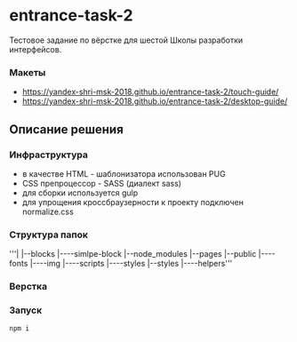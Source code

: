 # entrance-task-2
Тестовое задание по вёрстке для шестой Школы разработки интерфейсов.

### Макеты
* https://yandex-shri-msk-2018.github.io/entrance-task-2/touch-guide/
* https://yandex-shri-msk-2018.github.io/entrance-task-2/desktop-guide/



## Описание решения

### Инфраструктура
* в качестве HTML - шаблонизатора использован PUG
* CSS препроцессор - SASS (диалект sass)
* для сборки используется gulp
* для упрощения кроссбраузерности к проекту подключен normalize.css

### Структура папок
'''|
|--blocks
|----simlpe-block
|--node_modules
|--pages
|--public
|----fonts
|----img
|----scripts
|----styles
|--styles
|----helpers'''

### Верстка


### Запуск
```npm i```
